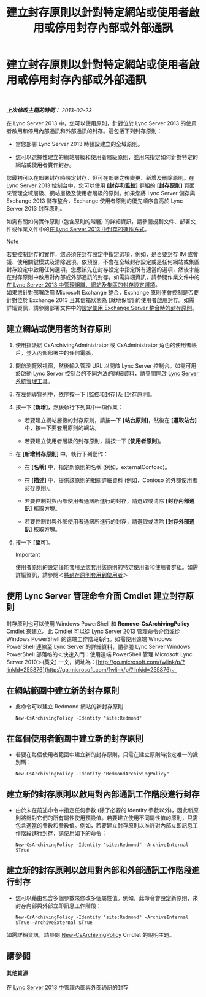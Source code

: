 ﻿---
title: 建立封存原則以針對特定網站或使用者啟用或停用封存內部或外部通訊
TOCTitle: 建立封存原則以針對特定網站或使用者啟用或停用封存內部或外部通訊
ms:assetid: 5864793a-ba72-470c-bb5b-9fb41e968896
ms:mtpsurl: https://technet.microsoft.com/zh-tw/library/Gg398385(v=OCS.15)
ms:contentKeyID: 49290990
ms.date: 08/10/2015
mtps_version: v=OCS.15
ms.translationtype: HT
---

# 建立封存原則以針對特定網站或使用者啟用或停用封存內部或外部通訊

 

_**上次修改主題的時間：** 2013-02-23_

在 Lync Server 2013 中，您可以使用原則，針對位於 Lync Server 2013 的使用者啟用和停用內部通訊和外部通訊的封存。這包括下列封存原則：

  - 當您部署 Lync Server 2013 時預設建立的全域原則。

  - 您可以選擇性建立的網站層級和使用者層級原則，並用來指定如何針對特定的網站或使用者實作封存。

您最初可以在部署封存時設定封存，但可在部署之後變更、新增及刪除原則。在 Lync Server 2013 控制台中，您可以使用 **\[封存和監控\]** 群組的 **\[封存原則\]** 頁面來管理全域層級、網站層級及使用者層級的原則。如果您將 Lync Server 儲存與 Exchange 2013 儲存整合，Exchange 使用者原則的優先順序會高於 Lync Server 2013 封存原則。

如需有關如何實作原則 (包含原則的階層) 的詳細資訊，請參閱規劃文件、部署文件或作業文件中的[在 Lync Server 2013 中封存的運作方式](lync-server-2013-how-archiving-works.md)。

> [!NOTE]
> 若要控制封存的實作，您必須在封存設定中指定選項，例如，是否要封存 IM 或會議、使用關鍵模式及清除選項。依預設，不會在全域封存設定或是任何網站或集區封存設定中啟用任何選項。您應該先在封存設定中指定所有適當的選項，然後才能在封存原則中啟用對內部或外部通訊的封存。如需詳細資訊，請參閱作業文件中的<a href="lync-server-2013-managing-archiving-configuration-options-for-your-organization-sites-and-pools.md">在 Lync Server 2013 中管理組織、網站及集區的封存設定選項</a>。<br />
> 如果您針對部署啟用 Microsoft Exchange 整合，Exchange 原則便會控制是否要針對位於 Exchange 2013 且其信箱狀態為 [就地保留] 的使用者啟用封存。如需詳細資訊，請參閱部署文件中的<a href="lync-server-2013-setting-up-policies-for-archiving-when-using-exchange-server-integration.md">設定使用 Exchange Server 整合時的封存原則</a>。


## 建立網站或使用者的封存原則

1.  使用指派給 CsArchivingAdministrator 或 CsAdministrator 角色的使用者帳戶，登入內部部署中的任何電腦。

2.  開啟瀏覽器視窗，然後輸入管理 URL 以開啟 Lync Server 控制台。如需可用於啟動 Lync Server 控制台的不同方法的詳細資料，請參閱[開啟 Lync Server 系統管理工具](lync-server-2013-open-lync-server-administrative-tools.md)。

3.  在左側導覽列中，依序按一下 \[監控和封存\]及 \[封存原則\]。

4.  按一下 **\[新增\]**，然後執行下列其中一項作業：
    
      - 若要建立網站層級的封存原則，請按一下 **\[站台原則\]**，然後在 **\[選取站台\]** 中，按一下要套用原則的網站。
    
      - 若要建立使用者層級的封存原則，請按一下 **\[使用者原則\]**。

5.  在 **\[新增封存原則\]** 中，執行下列動作：
    
      - 在 **\[名稱\]** 中，指定新原則的名稱 (例如，externalContoso)。
    
      - 在 **\[描述\]** 中，提供該原則的相關詳細資料 (例如，Contoso 的外部使用者封存原則)。
    
      - 若要控制對與內部使用者通訊所進行的封存，請選取或清除 **\[封存內部通訊\]** 核取方塊。
    
      - 若要控制對與外部使用者通訊所進行的封存，請選取或清除 **\[封存外部通訊\]** 核取方塊。

6.  按一下 **\[認可\]**。
    
    > [!IMPORTANT]  
    > 使用者原則的設定僅能套用至您套用該原則的特定使用者和使用者群組。如需詳細資訊，請參閱＜<a href="lync-server-2013-applying-an-archiving-policy-to-users.md">將封存原則套用到使用者</a>＞
    


## 使用 Lync Server 管理命令介面 Cmdlet 建立封存原則

封存原則也可以使用 Windows PowerShell 和 **Remove-CsArchivingPolicy** Cmdlet 來建立。此 Cmdlet 可以從 Lync Server 2013 管理命令介面或從 Windows PowerShell 的遠端工作階段執行。如需使用遠端 Windows PowerShell 連線至 Lync Server 的詳細資料，請參閱 Lync Server Windows PowerShell 部落格的＜快速入門：使用遠端 PowerShell 管理 Microsoft Lync Server 2010＞(英文) 一文，網址為：[http://go.microsoft.com/fwlink/p/?linkId=255876](http://go.microsoft.com/fwlink/p/?linkid=255876)。

## 在網站範圍中建立新的封存原則

  - 此命令可以建立 Redmond 網站的新封存原則：
    
        New-CsArchivingPolicy -Identity "site:Redmond"

## 在每個使用者範圍中建立新的封存原則

  - 若要在每個使用者範圍中建立新的封存原則，只需在建立原則時指定唯一的識別碼：
    
        New-CsArchivingPolicy -Identity "RedmondArchivingPolicy"

## 建立新的封存原則以啟用對內部通訊工作階段進行封存

  - 由於未在前述命令中指定任何參數 (除了必要的 Identity 參數以外)，因此新原則將針對它們的所有屬性使用預設值。若要建立使用不同屬性值的原則，只需包含適當的參數和參數值。例如，若要建立封存原則以准許對內部立即訊息工作階段進行封存，請使用如下的命令：
    
        New-CsArchivingPolicy -Identity "site:Redmond" -ArchiveInternal $True

## 建立新的封存原則以啟用對內部和外部通訊工作階段進行封存

  - 您可以藉由包含多個參數來修改多個屬性值。例如，此命令會設定新原則，來封存內部與外部立即訊息工作階段：
    
        New-CsArchivingPolicy -Identity "site:Redmond" -ArchiveInternal $True -ArchiveExternal $True

如需詳細資訊，請參閱 [New-CsArchivingPolicy](https://docs.microsoft.com/en-us/powershell/module/skype/New-CsArchivingPolicy) Cmdlet 的說明主題。

## 請參閱

#### 其他資源

[在 Lync Server 2013 中管理內部與外部通訊的封存](lync-server-2013-managing-the-archiving-of-internal-and-external-communications.md)

